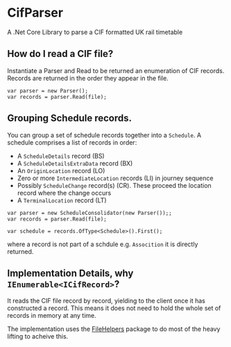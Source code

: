 # CifParser
A .Net Core Library to parse a CIF formatted UK rail timetable

## How do I read a CIF file?

Instantiate a Parser and Read to be returned an enumeration of CIF records.  Records are returned in the order they appear in the file.

```
var parser = new Parser();
var records = parser.Read(file);
```


## Grouping Schedule records.

You can group a set of schedule records together into a `Schedule`.
A schedule comprises a list of records in order:
* A `ScheduleDetails` record (BS)
* A `ScheduleDetailsExtraData` record (BX)
* An `OriginLocation` record (LO)
* Zero or more `IntermediateLocation` records (LI) in journey sequence
* Possibly `ScheduleChange` record(s) (CR).  These proceed the location record where the change occurs
* A `TerminalLocation` record (LT)

```
var parser = new ScheduleConsolidator(new Parser());;
var records = parser.Read(file);

var schedule = records.OfType<Schedule>().First();
```

where a record is not part of a schdule e.g. `Assocition` it is directly returned.

## Implementation Details, why `IEnumerable<ICifRecord>`?

It reads the CIF file record by record, yielding to the client once it has constructed a record.  This means it does not need to hold the whole set of records in memory at any time.

The implementation uses the [FileHelpers](https://www.filehelpers.net/) package to do most of the heavy lifting to acheive this.
